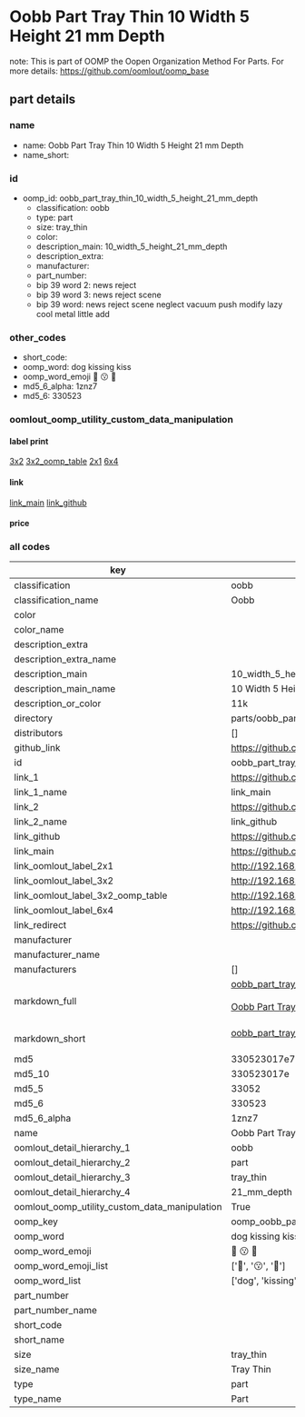 # Oobb Part Tray Thin 10 Width 5 Height 21 mm Depth  

note: This is part of OOMP the Oopen Organization Method For Parts. For more details: https://github.com/oomlout/oomp_base

##  part details
  







### name
* name: Oobb Part Tray Thin 10 Width 5 Height 21 mm Depth
* name_short: 
### id
* oomp_id: oobb_part_tray_thin_10_width_5_height_21_mm_depth
  * classification: oobb
  * type: part
  * size: tray_thin
  * color: 
  * description_main: 10_width_5_height_21_mm_depth
  * description_extra: 
  * manufacturer: 
  * part_number: 
  * bip 39 word 2: news reject
  * bip 39 word 3: news reject scene
  * bip 39 word: news reject scene neglect vacuum push modify lazy cool metal little add

### other_codes
* short_code: 
* oomp_word: dog kissing kiss
* oomp_word_emoji :dog: :kissing: :kiss:
* md5_6_alpha: 1znz7
* md5_6: 330523






### oomlout_oomp_utility_custom_data_manipulation
#### label print
[3x2](http://192.168.1.245:1112/?label=oomp%201znz7)
[3x2_oomp_table](http://192.168.1.108:1112/?label=oomp%201znz7)
[2x1](http://192.168.1.242:1112/?label=oomp%201znz7)
[6x4](http://192.168.1.55:1112/?label=oomp%201znz7)    

#### link

[link_main](https://github.com/oomlout/oomlout_oomp_version_1_messy/tree/main/parts/oobb_part_tray_thin_10_width_5_height_21_mm_depth) [link_github](https://github.com/oomlout/oomlout_oomp_version_1_messy/tree/main/parts/oobb_part_tray_thin_10_width_5_height_21_mm_depth)                             

#### price







### all codes 
| key | value |  
| --- | --- |  
| classification | oobb |  
| classification_name | Oobb |  
| color |  |  
| color_name |  |  
| description_extra |  |  
| description_extra_name |  |  
| description_main | 10_width_5_height_21_mm_depth |  
| description_main_name | 10 Width 5 Height 21 mm Depth |  
| description_or_color | 11k |  
| directory | parts/oobb_part_tray_thin_10_width_5_height_21_mm_depth |  
| distributors | [] |  
| github_link | https://github.com/oomlout/oomlout_oomp_part_src/tree/main/parts/oobb_part_tray_thin_10_width_5_height_21_mm_depth |  
| id | oobb_part_tray_thin_10_width_5_height_21_mm_depth |  
| link_1 | https://github.com/oomlout/oomlout_oomp_version_1_messy/tree/main/parts/oobb_part_tray_thin_10_width_5_height_21_mm_depth |  
| link_1_name | link_main |  
| link_2 | https://github.com/oomlout/oomlout_oomp_version_1_messy/tree/main/parts/oobb_part_tray_thin_10_width_5_height_21_mm_depth |  
| link_2_name | link_github |  
| link_github | https://github.com/oomlout/oomlout_oomp_version_1_messy/tree/main/parts/oobb_part_tray_thin_10_width_5_height_21_mm_depth |  
| link_main | https://github.com/oomlout/oomlout_oomp_version_1_messy/tree/main/parts/oobb_part_tray_thin_10_width_5_height_21_mm_depth |  
| link_oomlout_label_2x1 | http://192.168.1.242:1112/?label=oomp%201znz7 |  
| link_oomlout_label_3x2 | http://192.168.1.245:1112/?label=oomp%201znz7 |  
| link_oomlout_label_3x2_oomp_table | http://192.168.1.108:1112/?label=oomp%201znz7 |  
| link_oomlout_label_6x4 | http://192.168.1.55:1112/?label=oomp%201znz7 |  
| link_redirect | https://github.com/oomlout/oomlout_oomp_version_1_messy/tree/main/parts/oobb_part_tray_thin_10_width_5_height_21_mm_depth |  
| manufacturer |  |  
| manufacturer_name |  |  
| manufacturers | [] |  
| markdown_full | [oobb_part_tray_thin_10_width_5_height_21_mm_depth](none)<br>[](none)<br>[Oobb Part Tray Thin 10 Width 5 Height 21 Mm Depth](none)<br><br> |  
| markdown_short | [oobb_part_tray_thin_10_width_5_height_21_mm_depth](none)<br><br> |  
| md5 | 330523017e7e71d6baf84941812d3ca9 |  
| md5_10 | 330523017e |  
| md5_5 | 33052 |  
| md5_6 | 330523 |  
| md5_6_alpha | 1znz7 |  
| name | Oobb Part Tray Thin 10 Width 5 Height 21 mm Depth |  
| oomlout_detail_hierarchy_1 | oobb |  
| oomlout_detail_hierarchy_2 | part |  
| oomlout_detail_hierarchy_3 | tray_thin |  
| oomlout_detail_hierarchy_4 | 21_mm_depth |  
| oomlout_oomp_utility_custom_data_manipulation | True |  
| oomp_key | oomp_oobb_part_tray_thin_10_width_5_height_21_mm_depth |  
| oomp_word | dog kissing kiss |  
| oomp_word_emoji | :dog: :kissing: :kiss: |  
| oomp_word_emoji_list | [':dog:', ':kissing:', ':kiss:'] |  
| oomp_word_list | ['dog', 'kissing', 'kiss'] |  
| part_number |  |  
| part_number_name |  |  
| short_code |  |  
| short_name |  |  
| size | tray_thin |  
| size_name | Tray Thin |  
| type | part |  
| type_name | Part |  
